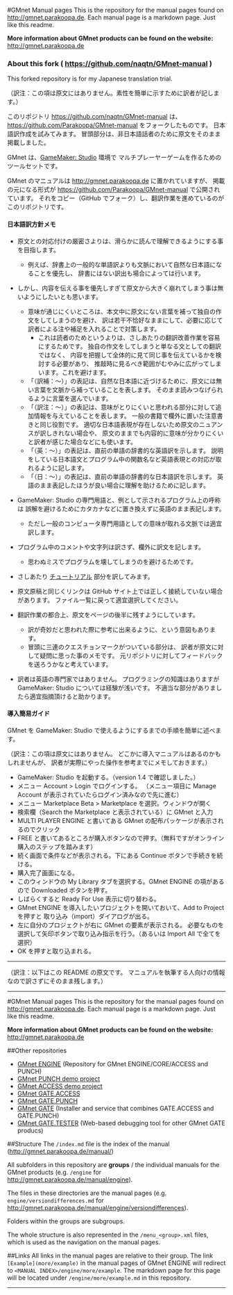 #GMnet Manual pages
This is the repository for the manual pages found on http://gmnet.parakoopa.de.  Each manual page is a markdown page. Just like this readme.


**More information about GMnet products can be found on the website:**  
http://gmnet.parakoopa.de


### About this fork ( https://github.com/naqtn/GMnet-manual )

This forked repository is for my Japanese translation trial.

（訳注：この項は原文にはありません。素性を簡単に示すために訳者が記します。）

このリポジトリ https://github.com/naqtn/GMnet-manual は、
https://github.com/Parakoopa/GMnet-manual をフォークしたものです。
日本語訳作成を試みてみます。
冒頭部分は、非日本語話者のために原文をそのまま掲載しました。

GMnet は、[GameMaker: Studio](http://www.yoyogames.com/studio) 環境で
マルチプレーヤーゲームを作るためのツールセットです。

GMnet のマニュアルは http://gmnet.parakoopa.de に置かれていますが、
掲載の元になる形式が https://github.com/Parakoopa/GMnet-manual で公開されています。
それをコピー（GitHub でフォーク）し、翻訳作業を進めているのがこのリポジトリです。


#### 日本語訳方針メモ

* 原文との対応付けの厳密さよりは、滑らかに読んで理解できるようにする事を目指します。
  * 例えば、辞書上の一般的な単語訳よりも文脈において自然な日本語になることを優先し、
    辞書にはない訳出も場合によっては行います。
* しかし、内容を伝える事を優先しすぎて原文から大きく崩れてしまう事は無いようにしたいとも思います。
  * 意味が通じにくいところは、本文中に原文にない言葉を補って独自の作文をしてしまうのを避け、
    訳は若干不恰好なままにして、必要に応じて訳者による注や補足を入れることで対策します。
    * これは読者のためというよりは、さしあたりの翻訳改善作業を容易にするためです。
      独自の作文をしてしまうと単なる文としての翻訳ではなく、
      内容を把握して全体的に見て同じ事を伝えているかを検討する必要があり、
      推敲時に見るべき範囲がむやみに広がってしまいます。これを避けます。
  * 「（訳補：～）」の表記は、自然な日本語に近づけるために、原文には無い言葉を文脈から補っていることを表します。
    そのまま読みつなげられるように言葉を選んでいます。
  * 「（訳注：～）」の表記は、意味がとりにくいと思われる部分に対して追加情報を与えていることを表します。
    一般の書籍で欄外に置いた注意書きと同じ役割です。
    適切な日本語表現が存在しないため原文のニュアンスが訳しきれない場合や、
    原文のままでも内容的に意味が分かりにくいと訳者が感じた場合などにも使います。
  * 「（英：～）」の表記は、直前の単語の辞書的な英語訳を示します。
    説明をしている日本語文とプログラム中の関数名など英語表現との対応が取れるように記します。
  * 「（日：～）」の表記は、直前の単語の辞書的な日本語訳を示します。
    英語のまま表記したほうが良い場合に理解を助けるために記します。
* GameMaker: Studio の専門用語と、例として示されるプログラム上の呼称は
  誤解を避けるためにカタカナなどに置き換えずに英語のまま表記します。
  * ただし一般のコンピュータ専門用語としての意味が取れる文脈では適宜訳します。
* プログラム中のコメントや文字列は訳さず、欄外に訳文を記します。
  * 思わぬミスでプログラムを壊してしまうのを避けるためです。

* さしあたり [チュートリアル](engine/tutorial) 部分を訳してみます。
* 原文原稿と同じくリンクは GitHub サイト上では正しく接続していない場合があります。
  ファイル一覧に戻って適宜選択してください。
* 翻訳作業の都合上、原文をページの後半に残すようにしています。
  * 訳が奇妙だと思われた際に参考に出来るように、という意図もあります。
  * 冒頭に三連のクエスチョンマークがついている部分は、
    訳者が原文に対して疑問に思った事のメモです。
    元リポジトリに対してフィードバックを送ろうかなと考えています。

* 訳者は英語の専門家ではありません。
  プログラミングの知識はありますが GameMaker: Studio については経験が浅いです。
  不適当な部分がありましたら適宜指摘頂けると助かります。


#### 導入簡易ガイド
GMnet を GameMaker: Studio で使えるようにするまでの手順を簡単に述べます。

（訳注：この項は原文にはありません。
どこかに導入マニュアルはあるのかもしれませんが、
訳者が実際にやった操作を参考までにメモしておきます。）

* GameMaker: Studio を起動する。（version 1.4 で確認しました。）
* メニュー Account > Login でログインする。
  （メニュー項目に Manage Account が表示されていたらログイン済みなので先に進む）
* メニュー Marketplace Beta > Marketplace を選択。ウィンドウが開く
* 検索欄（Search the Marketplace と表示されている）に GMnet と入力
* MULTI PLAYER ENGINE と書いてある GMnet の配布パッケージが表示されるのでクリック
* FREE と書いてあるところが購入ボタンなので押す。（無料ですがオンライン購入のステップを踏みます）
* 続く画面で条件などが表示される。下にある Continue ボタンで手続きを続ける。
* 購入完了画面になる。
* このウィンドウの My Library タブを選択する。GMnet ENGINE の項があるので Downloaded ボタンを押す。
* しばらくすると Ready For Use 表示に切り替わる。
* GMnet ENGINE を導入したいプロジェクトを開いておいて、Add to Project を押すと
  取り込み（import）ダイアログが出る。
* 左に自分のプロジェクトが右に GMnet の要素が表示される。
  必要なものを選択して矢印ボタンで取り込み指示を行う。（あるいは Import All で全てを選択）
* OK を押すと取り込まれる。

---

（訳注：以下はこの README の原文です。
マニュアルを執筆する人向けの情報なので訳さずにそのまま残します。）

---
#GMnet Manual pages
This is the repository for the manual pages found on http://gmnet.parakoopa.de.  Each manual page is a markdown page. Just like this readme.


**More information about GMnet products can be found on the website:**  
http://gmnet.parakoopa.de

##Other repositories

* [GMnet ENGINE](https://github.com/Parakoopa/GMnet-ENGINE) (Repository for GMnet ENGINE/CORE/ACCESS and PUNCH)
* [GMnet PUNCH demo project](https://github.com/Parakoopa/GMnet-PUNCH-Demo)
* [GMnet ACCESS demo project](https://github.com/Parakoopa/GMnet-ACCESS-Demo)
* [GMnet GATE.ACCESS](https://github.com/Parakoopa/GMnet-GATE-ACCESS)
* [GMnet GATE.PUNCH](https://github.com/Parakoopa/GMnet-GATE-PUNCH)
* [GMnet GATE](https://github.com/Parakoopa/GMnet-GATE) (Installer and service that combines GATE.ACCESS and GATE.PUNCH)
* [GMnet GATE.TESTER](https://github.com/Parakoopa/GMnet-GATE-TESTER) (Web-based debugging tool for other GMnet GATE producs)

##Structure
The ``/index.md`` file is the index of the manual (http://gmnet.parakoopa.de/manual/)

All subfolders in this repository are **groups** / the individual manuals for the GMnet products (e.g. ``/engine`` for http://gmnet.parakoopa.de/manual/engine).

The files in these directories are the manual pages (e.g. ``engine/versiondifferences.md`` for http://gmnet.parakoopa.de/manual/engine/versiondifferences).

Folders within the groups are subgroups.

The whole structure is also represented in the ``/menu_<group>.xml`` files, which is used as the navigation on the manual pages.

##Links
All links in the manual pages are relative to their group. The link ``[Example](more/example)`` in the manual pages of GMnet ENGINE will redirect to ``<MANUAL INDEX>/engine/more/example``. The markdown page for this page will  be located under ``/engine/more/example.md`` in this repository.

---

